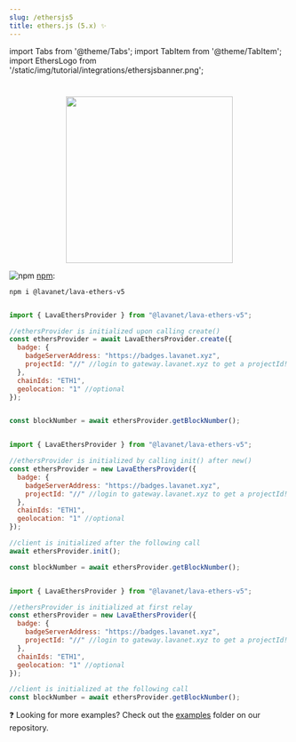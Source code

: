 ```yaml
---
slug: /ethersjs5
title: ethers.js (5.x) ✨
---
```


import Tabs from '@theme/Tabs';
import TabItem from '@theme/TabItem';
import EthersLogo from '/static/img/tutorial/integrations/ethersjsbanner.png';


# 

<center>
<img src={EthersLogo} width="300"/>
</center>


![npm](/img/npm_favicon.ico) [npm](https://www.npmjs.com/package/@lavanet/lava-ethers-v5):

```
npm i @lavanet/lava-ethers-v5
```

<Tabs>
<TabItem value='ethers5-create' label='create()'>



```javascript

import { LavaEthersProvider } from "@lavanet/lava-ethers-v5";

//ethersProvider is initialized upon calling create()
const ethersProvider = await LavaEthersProvider.create({
  badge: {
    badgeServerAddress: "https://badges.lavanet.xyz",
    projectId: "//" //login to gateway.lavanet.xyz to get a projectId!
  },  
  chainIds: "ETH1",
  geolocation: "1" //optional
});


const blockNumber = await ethersProvider.getBlockNumber();

```

</TabItem>

<TabItem value='ethers5-init' label='new() ...init()'>

```javascript

import { LavaEthersProvider } from "@lavanet/lava-ethers-v5";

//ethersProvider is initialized by calling init() after new()
const ethersProvider = new LavaEthersProvider({
  badge: {
    badgeServerAddress: "https://badges.lavanet.xyz",
    projectId: "//" //login to gateway.lavanet.xyz to get a projectId!
  },  
  chainIds: "ETH1",
  geolocation: "1" //optional
});

//client is initialized after the following call
await ethersProvider.init();

const blockNumber = await ethersProvider.getBlockNumber();

```

</TabItem>

<TabItem value='ethers5-lazy-init' label='new() ...relay'>

```javascript

import { LavaEthersProvider } from "@lavanet/lava-ethers-v5";

//ethersProvider is initialized at first relay
const ethersProvider = new LavaEthersProvider({
  badge: {
    badgeServerAddress: "https://badges.lavanet.xyz",
    projectId: "//" //login to gateway.lavanet.xyz to get a projectId!
  },  
  chainIds: "ETH1",
  geolocation: "1" //optional
});

//client is initialized at the following call
const blockNumber = await ethersProvider.getBlockNumber();

```

</TabItem>

</Tabs>

❓ Looking for more examples? Check out the [examples](https://github.com/lavanet/lava-sdk-providers/tree/main/ethersjs/v5/examples) folder on our repository.